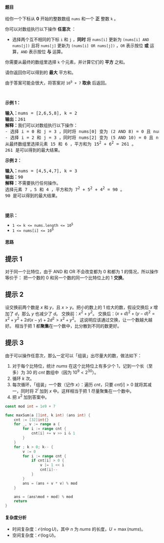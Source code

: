 #### 题目

<p>给你一个下标从 <strong>0</strong> 开始的整数数组 <code>nums</code> 和一个 <strong>正</strong> 整数 <code>k</code> 。</p>

<p>你可以对数组执行以下操作 <strong>任意次</strong> ：</p>

<ul>
	<li>选择两个互不相同的下标 <code>i</code> 和 <code>j</code> ，<strong>同时</strong> 将 <code>nums[i]</code> 更新为 <code>(nums[i] AND nums[j])</code> 且将 <code>nums[j]</code> 更新为 <code>(nums[i] OR nums[j])</code> ，<code>OR</code> 表示按位 <strong>或</strong> 运算，<code>AND</code> 表示按位 <strong>与</strong> 运算。</li>
</ul>

<p>你需要从最终的数组里选择 <code>k</code> 个元素，并计算它们的 <strong>平方</strong> 之和。</p>

<p>请你返回你可以得到的 <strong>最大</strong> 平方和。</p>

<p>由于答案可能会很大，将答案对 <code>10<sup>9</sup> + 7</code> <strong>取余</strong> 后返回。</p>

<p> </p>

<p><strong class="example">示例 1：</strong></p>

<pre><b>输入：</b>nums = [2,6,5,8], k = 2
<b>输出：</b>261
<b>解释：</b>我们可以对数组执行以下操作：
- 选择 i = 0 和 j = 3 ，同时将 nums[0] 变为 (2 AND 8) = 0 且 nums[3] 变为 (2 OR 8) = 10 ，结果数组为 nums = [0,6,5,10] 。
- 选择 i = 2 和 j = 3 ，同时将 nums[2] 变为 (5 AND 10) = 0 且 nums[3] 变为 (5 OR 10) = 15 ，结果数组为 nums = [0,6,0,15] 。
从最终数组里选择元素 15 和 6 ，平方和为 15<sup>2</sup> + 6<sup>2</sup> = 261 。
261 是可以得到的最大结果。
</pre>

<p><strong class="example">示例 2：</strong></p>

<pre><b>输入：</b>nums = [4,5,4,7], k = 3
<b>输出：</b>90
<b>解释：</b>不需要执行任何操作。
选择元素 7 ，5 和 4 ，平方和为 7<sup>2</sup> + 5<sup>2</sup> + 4<sup>2</sup> = 90 。
90 是可以得到的最大结果。
</pre>

<p> </p>

<p><strong>提示：</strong></p>

<ul>
	<li><code>1 <= k <= nums.length <= 10<sup>5</sup></code></li>
	<li><code>1 <= nums[i] <= 10<sup>9</sup></code></li>
</ul>

#### 思路

## 提示 1

对于同一个比特位，由于 AND 和 OR 不会改变都为 $0$ 和都为 $1$ 的情况，所以操作等价于：
把一个数的 $0$ 和另一个数的同一个比特位上的 $1$ **交换**。

## 提示 2

设交换前两个数是 $x$ 和 $y$，且 $x>y$。把小的数上的 $1$ 给大的数，假设交换后 $x$ 增加了 $d$，那么 $y$ 也减少了 $d$。
交换前：$x^2+y^2$。
交换后：$(x+d)^2+(y-d)^2 = x^2+y^2+2d(x-y)+2d^2 > x^2+y^2$。
这说明应该通过交换，让一个数越大越好。
相当于把 $1$ 都**聚集**在一个数中，比分散到不同的数更好。

## 提示 3

由于可以操作任意次，那么一定可以「组装」出尽量大的数，做法如下：

1. 对于每个比特位，统计 $\textit{nums}$ 在这个比特位上有多少个 $1$，记到一个长（至多）为 $30$ 的 $\textit{cnt}$ 数组中（因为 $10^9 < 2^{30}$）。
2. 循环 $k$ 次。
3. 每次循环，「组装」一个数（记作 $x$）：遍历 $\textit{cnt}$，只要 $\textit{cnt}[i]>0$ 就将其减一，同时将 $2^i$ 加到 $x$ 中。这样相当于把 $1$ 尽量聚集在一个数中。
4. 把 $x^2$ 加到答案中。

```go  
const mod int = 1e9 + 7

func maxSum(a []int, k int) (ans int) {
	cnt := [32]int{}
	for _, v := range a {
		for i := range cnt {
			cnt[i] += v >> i & 1
		}
	}
	for ; k > 0; k-- {
		v := 0
		for i := range cnt {
			if cnt[i] > 0 {
				v |= 1 << i
				cnt[i]--
			}
		}
		ans = (ans + v * v) % mod
	}

	ans = (ans%mod + mod) % mod
	return
}
```

#### 复杂度分析

- 时间复杂度：$\mathcal{O}(n\log U)$，其中 $n$ 为 $\textit{nums}$ 的长度，$U=\max(\textit{nums})$。
- 空间复杂度：$\mathcal{O}(\log U)$。
